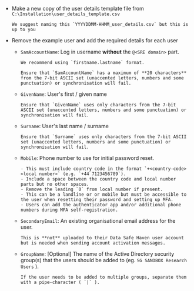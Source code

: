 - Make a new copy of the user details template file from `C:\Installation\user_details_template.csv`

  ```{tip}
  We suggest naming this `YYYYDDMM-HHMM_user_details.csv` but this is up to you
  ```

- Remove the example user and add the required details for each user

  - `SamAccountName`: Log in username **without** the `@<SRE domain>` part.

    ```{tip}
    We recommend using `firstname.lastname` format.
    ```

    ```{warning}
    Ensure that `SamAccountName` has a maximum of **20 characters** from the 7-bit ASCII set (unaccented letters, numbers and some punctuation) or synchronisation will fail.
    ```

  - `GivenName`: User's first / given name

    ```{warning}
    Ensure that `GivenName` uses only characters from the 7-bit ASCII set (unaccented letters, numbers and some punctuation) or synchronisation will fail.
    ```

  - `Surname`: User's last name / surname

    ```{warning}
    Ensure that `Surname` uses only characters from the 7-bit ASCII set (unaccented letters, numbers and some punctuation) or synchronisation will fail.
    ```

  - `Mobile`: Phone number to use for initial password reset.

    ```{important}
    - This must include country code in the format `+<country-code> <local number>` (e.g. `+44 7123456789`).
    - Include a space between the country code and local number parts but no other spaces.
    - Remove the leading `0` from local number if present.
    - This can be a landline or or mobile but must be accessible to the user when resetting their password and setting up MFA.
    - Users can add the authenticator app and/or additional phone numbers during MFA self-registration.
    ```

  - `SecondaryEmail`: An existing organisational email address for the user.

    ```{note}
    This is **not** uploaded to their Data Safe Haven user account but is needed when sending account activation messages.
    ```

  - `GroupName`: [Optional] The name of the Active Directory security group(s) that the users should be added to (eg. `SG SANDBOX Research Users` ).

    ```{tip}
    If the user needs to be added to multiple groups, separate them with a pipe-character ( `|` ).
    ```
